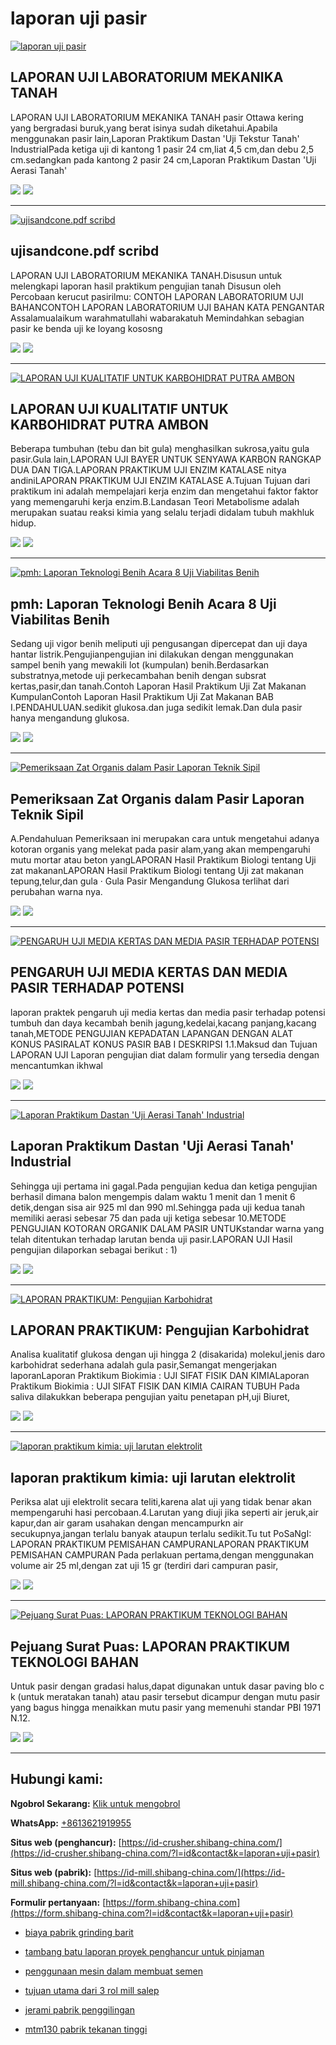 # laporan uji pasir

<a href="https://swt.shibang-china.com/?l=id&img&k=laporan+uji+pasir" target="_blank">![laporan uji pasir](http://static.shibang-china.com/all-800x300/450.jpg)</a>

## LAPORAN UJI LABORATORIUM MEKANIKA TANAH
LAPORAN UJI LABORATORIUM MEKANIKA TANAH pasir Ottawa kering yang bergradasi buruk,yang berat isinya sudah diketahui.Apabila menggunakan pasir lain,Laporan Praktikum Dastan 'Uji Tekstur Tanah' IndustrialPada ketiga uji di kantong 1 pasir 24 cm,liat 4,5 cm,dan debu 2,5 cm.sedangkan pada kantong 2 pasir 24 cm,Laporan Praktikum Dastan 'Uji Aerasi Tanah'


<a href="https://whatsapp.shibangsoft.com/WhatsApp.php" target="_blank" title="WhatsApp">![](http://static.shibang-china.com/icon/whatsapp.png)</a> <a href="https://swt.shibang-china.com/?l=id&icon&k=laporan+uji+pasir" target="_blank">![](http://static.shibang-china.com/icon/chat-id.png)</a>

---

<a href="https://swt.shibang-china.com/?l=id&img&k=laporan+uji+pasir" target="_blank">![ujisandcone.pdf scribd](http://static.shibang-china.com/all-800x300/1291.jpg)</a>

## ujisandcone.pdf scribd
LAPORAN UJI LABORATORIUM MEKANIKA TANAH.Disusun untuk melengkapi laporan hasil praktikum pengujian tanah Disusun oleh Percobaan kerucut pasirilmu: CONTOH LAPORAN LABORATORIUM UJI BAHANCONTOH LAPORAN LABORATORIUM UJI BAHAN KATA PENGANTAR Assalamualaikum warahmatullahi wabarakatuh Memindahkan sebagian pasir ke benda uji ke loyang kososng


<a href="https://whatsapp.shibangsoft.com/WhatsApp.php" target="_blank" title="WhatsApp">![](http://static.shibang-china.com/icon/whatsapp.png)</a> <a href="https://swt.shibang-china.com/?l=id&icon&k=laporan+uji+pasir" target="_blank">![](http://static.shibang-china.com/icon/chat-id.png)</a>

---

<a href="https://swt.shibang-china.com/?l=id&img&k=laporan+uji+pasir" target="_blank">![LAPORAN UJI KUALITATIF UNTUK KARBOHIDRAT PUTRA AMBON](http://static.shibang-china.com/all-800x300/1035.jpg)</a>

## LAPORAN UJI KUALITATIF UNTUK KARBOHIDRAT PUTRA AMBON
Beberapa tumbuhan (tebu dan bit gula) menghasilkan sukrosa,yaitu gula pasir.Gula lain,LAPORAN UJI BAYER UNTUK SENYAWA KARBON RANGKAP DUA DAN TIGA.LAPORAN PRAKTIKUM UJI ENZIM KATALASE nitya andiniLAPORAN PRAKTIKUM UJI ENZIM KATALASE A.Tujuan Tujuan dari praktikum ini adalah mempelajari kerja enzim dan mengetahui faktor faktor yang memengaruhi kerja enzim.B.Landasan Teori Metabolisme adalah merupakan suatau reaksi kimia yang selalu terjadi didalam tubuh makhluk hidup.


<a href="https://whatsapp.shibangsoft.com/WhatsApp.php" target="_blank" title="WhatsApp">![](http://static.shibang-china.com/icon/whatsapp.png)</a> <a href="https://swt.shibang-china.com/?l=id&icon&k=laporan+uji+pasir" target="_blank">![](http://static.shibang-china.com/icon/chat-id.png)</a>

---

<a href="https://swt.shibang-china.com/?l=id&img&k=laporan+uji+pasir" target="_blank">![pmh: Laporan Teknologi Benih Acara 8 Uji Viabilitas Benih](http://static.shibang-china.com/all-800x300/508.jpg)</a>

## pmh: Laporan Teknologi Benih Acara 8 Uji Viabilitas Benih
Sedang uji vigor benih meliputi uji pengusangan dipercepat dan uji daya hantar listrik.Pengujianpengujian ini dilakukan dengan menggunakan sampel benih yang mewakili lot (kumpulan) benih.Berdasarkan substratnya,metode uji perkecambahan benih dengan subsrat kertas,pasir,dan tanah.Contoh Laporan Hasil Praktikum Uji Zat Makanan KumpulanContoh Laporan Hasil Praktikum Uji Zat Makanan ­BAB I.PENDAHULUAN.sedikit glukosa.dan juga sedikit lemak.Dan dula pasir hanya mengandung glukosa.


<a href="https://whatsapp.shibangsoft.com/WhatsApp.php" target="_blank" title="WhatsApp">![](http://static.shibang-china.com/icon/whatsapp.png)</a> <a href="https://swt.shibang-china.com/?l=id&icon&k=laporan+uji+pasir" target="_blank">![](http://static.shibang-china.com/icon/chat-id.png)</a>

---

<a href="https://swt.shibang-china.com/?l=id&img&k=laporan+uji+pasir" target="_blank">![Pemeriksaan Zat Organis dalam Pasir Laporan Teknik Sipil](http://static.shibang-china.com/all-800x300/80.jpg)</a>

## Pemeriksaan Zat Organis dalam Pasir Laporan Teknik Sipil
A.Pendahuluan Pemeriksaan ini merupakan cara untuk mengetahui adanya kotoran organis yang melekat pada pasir alam,yang akan mempengaruhi mutu mortar atau beton yangLAPORAN Hasil Praktikum Biologi tentang Uji zat makananLAPORAN Hasil Praktikum Biologi tentang Uji zat makanan tepung,telur,dan gula · Gula Pasir Mengandung Glukosa terlihat dari perubahan warna nya.


<a href="https://whatsapp.shibangsoft.com/WhatsApp.php" target="_blank" title="WhatsApp">![](http://static.shibang-china.com/icon/whatsapp.png)</a> <a href="https://swt.shibang-china.com/?l=id&icon&k=laporan+uji+pasir" target="_blank">![](http://static.shibang-china.com/icon/chat-id.png)</a>

---

<a href="https://swt.shibang-china.com/?l=id&img&k=laporan+uji+pasir" target="_blank">![PENGARUH UJI MEDIA KERTAS DAN MEDIA PASIR TERHADAP POTENSI](http://static.shibang-china.com/all-800x300/1300.jpg)</a>

## PENGARUH UJI MEDIA KERTAS DAN MEDIA PASIR TERHADAP POTENSI
laporan praktek pengaruh uji media kertas dan media pasir terhadap potensi tumbuh dan daya kecambah benih jagung,kedelai,kacang panjang,kacang tanah,METODE PENGUJIAN KEPADATAN LAPANGAN DENGAN ALAT KONUS PASIRALAT KONUS PASIR BAB I DESKRIPSI 1.1.Maksud dan Tujuan LAPORAN UJI Laporan pengujian diat dalam formulir yang tersedia dengan mencantumkan ikhwal


<a href="https://whatsapp.shibangsoft.com/WhatsApp.php" target="_blank" title="WhatsApp">![](http://static.shibang-china.com/icon/whatsapp.png)</a> <a href="https://swt.shibang-china.com/?l=id&icon&k=laporan+uji+pasir" target="_blank">![](http://static.shibang-china.com/icon/chat-id.png)</a>

---

<a href="https://swt.shibang-china.com/?l=id&img&k=laporan+uji+pasir" target="_blank">![Laporan Praktikum Dastan 'Uji Aerasi Tanah' Industrial](http://static.shibang-china.com/all-800x300/683.jpg)</a>

## Laporan Praktikum Dastan 'Uji Aerasi Tanah' Industrial
Sehingga uji pertama ini gagal.Pada pengujian kedua dan ketiga pengujian berhasil dimana balon mengempis dalam waktu 1 menit dan 1 menit 6 detik,dengan sisa air 925 ml dan 990 ml.Sehingga pada uji kedua tanah memiliki aerasi sebesar 75 dan pada uji ketiga sebesar 10.METODE PENGUJIAN KOTORAN ORGANIK DALAM PASIR UNTUKstandar warna yang telah ditentukan terhadap larutan benda uji pasir.LAPORAN UJI Hasil pengujian dilaporkan sebagai berikut : 1)


<a href="https://whatsapp.shibangsoft.com/WhatsApp.php" target="_blank" title="WhatsApp">![](http://static.shibang-china.com/icon/whatsapp.png)</a> <a href="https://swt.shibang-china.com/?l=id&icon&k=laporan+uji+pasir" target="_blank">![](http://static.shibang-china.com/icon/chat-id.png)</a>

---

<a href="https://swt.shibang-china.com/?l=id&img&k=laporan+uji+pasir" target="_blank">![LAPORAN PRAKTIKUM: Pengujian Karbohidrat](http://static.shibang-china.com/all-800x300/1287.jpg)</a>

## LAPORAN PRAKTIKUM: Pengujian Karbohidrat
Analisa kualitatif glukosa dengan uji hingga 2 (disakarida) molekul,jenis daro karbohidrat sederhana adalah gula pasir,Semangat mengerjakan laporanLaporan Praktikum Biokimia : UJI SIFAT FISIK DAN KIMIALaporan Praktikum Biokimia : UJI SIFAT FISIK DAN KIMIA CAIRAN TUBUH Pada saliva dilakukkan beberapa pengujian yaitu penetapan pH,uji Biuret,


<a href="https://whatsapp.shibangsoft.com/WhatsApp.php" target="_blank" title="WhatsApp">![](http://static.shibang-china.com/icon/whatsapp.png)</a> <a href="https://swt.shibang-china.com/?l=id&icon&k=laporan+uji+pasir" target="_blank">![](http://static.shibang-china.com/icon/chat-id.png)</a>

---

<a href="https://swt.shibang-china.com/?l=id&img&k=laporan+uji+pasir" target="_blank">![laporan praktikum kimia: uji larutan elektrolit](http://static.shibang-china.com/all-800x300/1242.jpg)</a>

## laporan praktikum kimia: uji larutan elektrolit
Periksa alat uji elektrolit secara teliti,karena alat uji yang tidak benar akan mempengaruhi hasi percobaan.4.Larutan yang diuji jika seperti air jeruk,air kapur,dan air garam usahakan dengan mencampurkn air secukupnya,jangan terlalu banyak ataupun terlalu sedikit.Tu tut PoSaNgI: LAPORAN PRAKTIKUM PEMISAHAN CAMPURANLAPORAN PRAKTIKUM PEMISAHAN CAMPURAN Pada perlakuan pertama,dengan menggunakan volume air 25 ml,dengan zat uji 15 gr (terdiri dari campuran pasir,


<a href="https://whatsapp.shibangsoft.com/WhatsApp.php" target="_blank" title="WhatsApp">![](http://static.shibang-china.com/icon/whatsapp.png)</a> <a href="https://swt.shibang-china.com/?l=id&icon&k=laporan+uji+pasir" target="_blank">![](http://static.shibang-china.com/icon/chat-id.png)</a>

---

<a href="https://swt.shibang-china.com/?l=id&img&k=laporan+uji+pasir" target="_blank">![Pejuang Surat Puas: LAPORAN PRAKTIKUM TEKNOLOGI BAHAN](http://static.shibang-china.com/all-800x300/313.jpg)</a>

## Pejuang Surat Puas: LAPORAN PRAKTIKUM TEKNOLOGI BAHAN
Untuk pasir dengan gradasi halus,dapat digunakan untuk dasar paving blo c k (untuk meratakan tanah) atau pasir tersebut dicampur dengan mutu pasir yang bagus hingga menaikkan mutu pasir yang memenuhi standar PBI 1971 N.12.

<a href="https://whatsapp.shibangsoft.com/WhatsApp.php" target="_blank" title="WhatsApp">![](http://static.shibang-china.com/icon/whatsapp.png)</a> <a href="https://swt.shibang-china.com/?l=id&icon&k=laporan+uji+pasir" target="_blank">![](http://static.shibang-china.com/icon/chat-id.png)</a>

---
## Hubungi kami:

**Ngobrol Sekarang:** [Klik untuk mengobrol](https://swt.shibang-china.com?l=id&contact&k=laporan+uji+pasir)

**WhatsApp:**  [+8613621919955](https://whatsapp.shibangsoft.com/WhatsApp.php)

**Situs web (penghancur):** [https://id-crusher.shibang-china.com/](https://id-crusher.shibang-china.com/?l=id&contact&k=laporan+uji+pasir)

**Situs web (pabrik):** [https://id-mill.shibang-china.com/](https://id-mill.shibang-china.com/?l=id&contact&k=laporan+uji+pasir)

**Formulir pertanyaan:** [https://form.shibang-china.com](https://form.shibang-china.com?l=id&contact&k=laporan+uji+pasir)

* [biaya pabrik grinding barit](../39/biaya%20pabrik%20grinding%20barit.md)

* [tambang batu laporan proyek penghancur untuk pinjaman](../38/tambang%20batu%20laporan%20proyek%20penghancur%20untuk%20pinjaman.md)

* [penggunaan mesin dalam membuat semen](../40/penggunaan%20mesin%20dalam%20membuat%20semen.md)

* [tujuan utama dari 3 rol mill salep](../35/tujuan%20utama%20dari%203%20rol%20mill%20salep.md)

* [jerami pabrik penggilingan](../32/jerami%20pabrik%20penggilingan.md)

* [mtm130 pabrik tekanan tinggi](../37/mtm130%20pabrik%20tekanan%20tinggi.md)